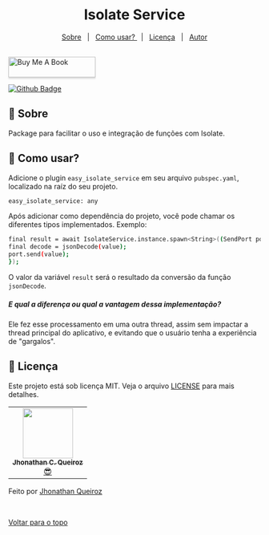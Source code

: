 <h1 align="center">Isolate Service</h1>

<p align="center">
  <a href="#dart-sobre">Sobre</a> &#xa0; | &#xa0; 
  <a href="#checkered_flag-">Como usar? </a> &#xa0; | &#xa0;
  <a href="#memo-licença">Licença</a> &#xa0; | &#xa0;
  <a href="https://github.com/jhonathanqz" target="_blank">Autor</a>
</p>

<br>

<a href="https://buymeacoffee.com/jhonathanqr" target="_blank">
  <img src="https://www.buymeacoffee.com/assets/img/custom_images/orange_img.png" alt="Buy Me A Book" style="height: 41px !important;width: 174px !important;box-shadow: 0px 3px 2px 0px rgba(190, 190, 190, 0.5) !important;-webkit-box-shadow: 0px 3px 2px 0px rgba(190, 190, 190, 0.5) !important;">
</a>

[![Github Badge](https://img.shields.io/badge/GitHub-100000?style=for-the-badge&logo=github&logoColor=white&link=https://github.com/jhonathanqz)](https://github.com/jhonathanqz)

## :dart: Sobre

Package para facilitar o uso e integração de funções com Isolate.

## :checkered_flag: Como usar?

Adicione o plugin `easy_isolate_service` em seu arquivo `pubspec.yaml`, localizado na raíz do seu projeto.

```bash
easy_isolate_service: any
```

Após adicionar como dependência do projeto, você pode chamar os diferentes tipos implementados. Exemplo:

```bash
final result = await IsolateService.instance.spawn<String>((SendPort port){
final decode = jsonDecode(value);
port.send(value);
});
```

O valor da variável `result` será o resultado da conversão da função `jsonDecode`.

##### E qual a diferença ou qual a vantagem dessa implementação?

Ele fez esse processamento em uma outra thread, assim sem impactar a thread principal do aplicativo, e evitando que o usuário tenha a experiência de "gargalos".

## :memo: Licença

Este projeto está sob licença MIT. Veja o arquivo [LICENSE](LICENSE.md) para mais detalhes.

<table>
  <tr>
    <td align="center"><a href="https://github.com/jhonathanqz"><img src="https://avatars.githubusercontent.com/u/74057391?s=96&v=4" width="100px;" alt=""/><br /><sub><b>Jhonathan C. Queiroz</b></sub></a><br /> <a href="https://github.com/jhonathanqz" title="Autor">😎</a></td>
  </tr>
  
</table>

Feito por <a href="https://github.com/jhonathanqz" target="_blank">Jhonathan Queiroz</a>

&#xa0;

<a href="#top">Voltar para o topo</a>
